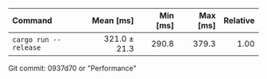 | Command | Mean [ms] | Min [ms] | Max [ms] | Relative |
|:---|---:|---:|---:|---:|
| `cargo run --release` | 321.0 ± 21.3 | 290.8 | 379.3 | 1.00 |


Git commit: 0937d70 or "Performance"
